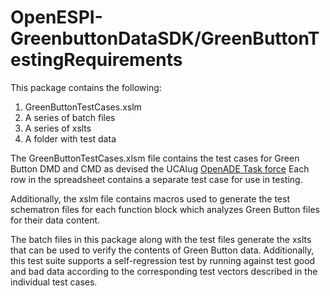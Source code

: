 OpenESPI-GreenbuttonDataSDK/GreenButtonTestingRequirements
===========================

This package contains the following:

1. GreenButtonTestCases.xslm
2. A series of batch files
3. A series of xslts
4. A folder with test data


The GreenButtonTestCases.xlsm file contains the test cases for Green Button DMD and CMD as devised the UCAIug [OpenADE Task force](http://osgug.ucaiug.org/sgsystems/OpenADE/Shared%20Documents/Forms/AllItems.aspx?RootFolder=%2fsgsystems%2fOpenADE%2fShared%20Documents%2fTesting%20and%20Certification%2fGreenButtonTestPlan&FolderCTID=&View={60F72F59-7B0F-4BA0-985C-D253868CFCEF} "OpenADE Task Force") Each row in the spreadsheet contains a separate test case for use in testing.

Additionally, the xslm file contains macros used to generate the test schematron files for each function block which analyzes Green Button files for their data content.

The batch files in this package along with the test files generate the xslts that can be used to verify the contents of Green Button data. Additionally, this test suite supports a self-regression test by running against test good and bad data according to the corresponding test vectors described in the individual test cases.